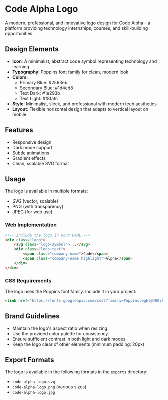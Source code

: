# Code Alpha Logo

A modern, professional, and innovative logo design for Code Alpha - a platform providing technology internships, courses, and skill-building opportunities.

## Design Elements

- **Icon**: A minimalist, abstract code symbol representing technology and learning
- **Typography**: Poppins font family for clean, modern look
- **Colors**: 
  - Primary Blue: #2563eb
  - Secondary Blue: #1d4ed8
  - Text Dark: #1e293b
  - Text Light: #f8fafc
- **Style**: Minimalist, sleek, and professional with modern tech aesthetics
- **Layout**: Flexible horizontal design that adapts to vertical layout on mobile

## Features

- Responsive design
- Dark mode support
- Subtle animations
- Gradient effects
- Clean, scalable SVG format

## Usage

The logo is available in multiple formats:
- SVG (vector, scalable)
- PNG (with transparency)
- JPEG (for web use)

### Web Implementation

```html
<!-- Include the logo in your HTML -->
<div class="logo">
    <svg class="logo-symbol">...</svg>
    <div class="logo-text">
        <span class="company-name">Code</span>
        <span class="company-name highlight">Alpha</span>
    </div>
</div>
```

### CSS Requirements

The logo uses the Poppins font family. Include it in your project:

```html
<link href="https://fonts.googleapis.com/css2?family=Poppins:wght@400;600;700&display=swap" rel="stylesheet">
```

## Brand Guidelines

- Maintain the logo's aspect ratio when resizing
- Use the provided color palette for consistency
- Ensure sufficient contrast in both light and dark modes
- Keep the logo clear of other elements (minimum padding: 20px)

## Export Formats

The logo is available in the following formats in the `exports` directory:
- `code-alpha-logo.svg`
- `code-alpha-logo.png` (various sizes)
- `code-alpha-logo.jpg` 